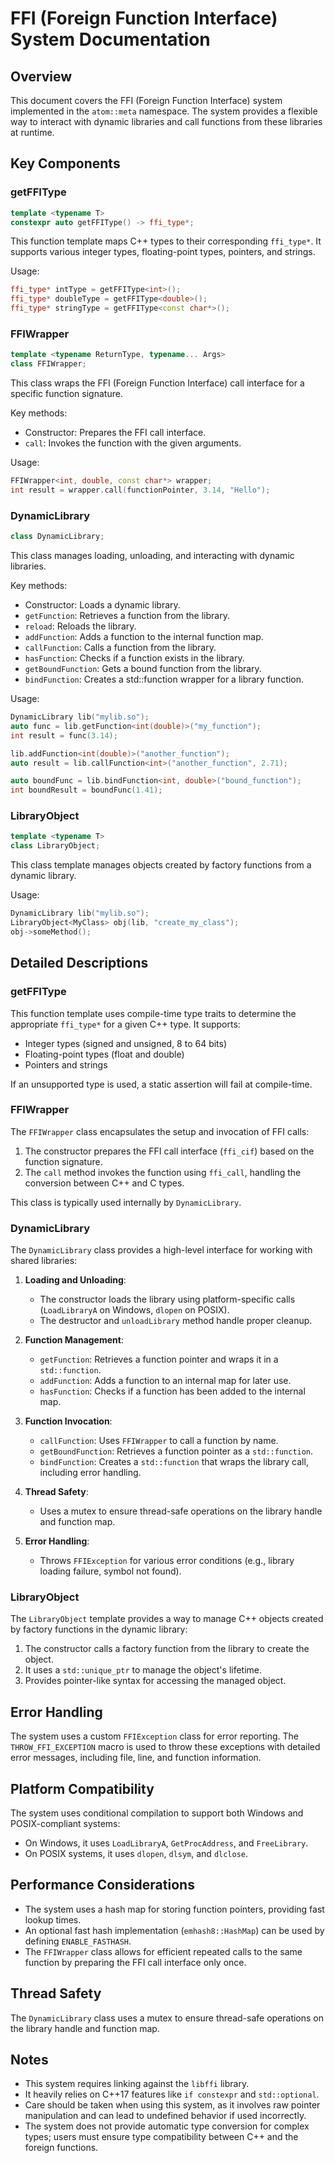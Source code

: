 # FFI (Foreign Function Interface) System Documentation

## Overview

This document covers the FFI (Foreign Function Interface) system implemented in the `atom::meta` namespace. The system provides a flexible way to interact with dynamic libraries and call functions from these libraries at runtime.

## Key Components

### getFFIType

```cpp
template <typename T>
constexpr auto getFFIType() -> ffi_type*;
```

This function template maps C++ types to their corresponding `ffi_type*`. It supports various integer types, floating-point types, pointers, and strings.

Usage:

```cpp
ffi_type* intType = getFFIType<int>();
ffi_type* doubleType = getFFIType<double>();
ffi_type* stringType = getFFIType<const char*>();
```

### FFIWrapper

```cpp
template <typename ReturnType, typename... Args>
class FFIWrapper;
```

This class wraps the FFI (Foreign Function Interface) call interface for a specific function signature.

Key methods:

- Constructor: Prepares the FFI call interface.
- `call`: Invokes the function with the given arguments.

Usage:

```cpp
FFIWrapper<int, double, const char*> wrapper;
int result = wrapper.call(functionPointer, 3.14, "Hello");
```

### DynamicLibrary

```cpp
class DynamicLibrary;
```

This class manages loading, unloading, and interacting with dynamic libraries.

Key methods:

- Constructor: Loads a dynamic library.
- `getFunction`: Retrieves a function from the library.
- `reload`: Reloads the library.
- `addFunction`: Adds a function to the internal function map.
- `callFunction`: Calls a function from the library.
- `hasFunction`: Checks if a function exists in the library.
- `getBoundFunction`: Gets a bound function from the library.
- `bindFunction`: Creates a std::function wrapper for a library function.

Usage:

```cpp
DynamicLibrary lib("mylib.so");
auto func = lib.getFunction<int(double)>("my_function");
int result = func(3.14);

lib.addFunction<int(double)>("another_function");
auto result = lib.callFunction<int>("another_function", 2.71);

auto boundFunc = lib.bindFunction<int, double>("bound_function");
int boundResult = boundFunc(1.41);
```

### LibraryObject

```cpp
template <typename T>
class LibraryObject;
```

This class template manages objects created by factory functions from a dynamic library.

Usage:

```cpp
DynamicLibrary lib("mylib.so");
LibraryObject<MyClass> obj(lib, "create_my_class");
obj->someMethod();
```

## Detailed Descriptions

### getFFIType

This function template uses compile-time type traits to determine the appropriate `ffi_type*` for a given C++ type. It supports:

- Integer types (signed and unsigned, 8 to 64 bits)
- Floating-point types (float and double)
- Pointers and strings

If an unsupported type is used, a static assertion will fail at compile-time.

### FFIWrapper

The `FFIWrapper` class encapsulates the setup and invocation of FFI calls:

1. The constructor prepares the FFI call interface (`ffi_cif`) based on the function signature.
2. The `call` method invokes the function using `ffi_call`, handling the conversion between C++ and C types.

This class is typically used internally by `DynamicLibrary`.

### DynamicLibrary

The `DynamicLibrary` class provides a high-level interface for working with shared libraries:

1. **Loading and Unloading**:

   - The constructor loads the library using platform-specific calls (`LoadLibraryA` on Windows, `dlopen` on POSIX).
   - The destructor and `unloadLibrary` method handle proper cleanup.

2. **Function Management**:

   - `getFunction`: Retrieves a function pointer and wraps it in a `std::function`.
   - `addFunction`: Adds a function to an internal map for later use.
   - `hasFunction`: Checks if a function has been added to the internal map.

3. **Function Invocation**:

   - `callFunction`: Uses `FFIWrapper` to call a function by name.
   - `getBoundFunction`: Retrieves a function pointer as a `std::function`.
   - `bindFunction`: Creates a `std::function` that wraps the library call, including error handling.

4. **Thread Safety**:

   - Uses a mutex to ensure thread-safe operations on the library handle and function map.

5. **Error Handling**:
   - Throws `FFIException` for various error conditions (e.g., library loading failure, symbol not found).

### LibraryObject

The `LibraryObject` template provides a way to manage C++ objects created by factory functions in the dynamic library:

1. The constructor calls a factory function from the library to create the object.
2. It uses a `std::unique_ptr` to manage the object's lifetime.
3. Provides pointer-like syntax for accessing the managed object.

## Error Handling

The system uses a custom `FFIException` class for error reporting. The `THROW_FFI_EXCEPTION` macro is used to throw these exceptions with detailed error messages, including file, line, and function information.

## Platform Compatibility

The system uses conditional compilation to support both Windows and POSIX-compliant systems:

- On Windows, it uses `LoadLibraryA`, `GetProcAddress`, and `FreeLibrary`.
- On POSIX systems, it uses `dlopen`, `dlsym`, and `dlclose`.

## Performance Considerations

- The system uses a hash map for storing function pointers, providing fast lookup times.
- An optional fast hash implementation (`emhash8::HashMap`) can be used by defining `ENABLE_FASTHASH`.
- The `FFIWrapper` class allows for efficient repeated calls to the same function by preparing the FFI call interface only once.

## Thread Safety

The `DynamicLibrary` class uses a mutex to ensure thread-safe operations on the library handle and function map.

## Notes

- This system requires linking against the `libffi` library.
- It heavily relies on C++17 features like `if constexpr` and `std::optional`.
- Care should be taken when using this system, as it involves raw pointer manipulation and can lead to undefined behavior if used incorrectly.
- The system does not provide automatic type conversion for complex types; users must ensure type compatibility between C++ and the foreign functions.
